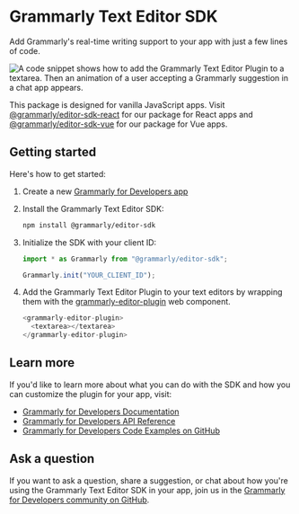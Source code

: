 # Grammarly Text Editor SDK

Add Grammarly's real-time writing support to your app with just a few lines of code.

![A code snippet shows how to add the Grammarly Text Editor Plugin to a textarea. Then an animation of a user accepting a Grammarly suggestion in a chat app appears.](https://github.com/grammarly/grammarly-for-developers/blob/main/docs/sdk_product_animation.gif?raw=true)

This package is designed for vanilla JavaScript apps. Visit [@grammarly/editor-sdk-react](https://www.npmjs.com/package/@grammarly/editor-sdk-react) for our package for React apps and [@grammarly/editor-sdk-vue](https://www.npmjs.com/package/@grammarly/editor-sdk-vue) for our package for Vue apps.

## Getting started

Here's how to get started:

1. Create a new [Grammarly for Developers app](https://developer.grammarly.com/apps?utm_source=npm&utm_medium=developer&utm_campaign=readme-js&utm_term=grammarly-js)
1. Install the Grammarly Text Editor SDK:

   ```bash
   npm install @grammarly/editor-sdk
   ```

1. Initialize the SDK with your client ID:

   ```ts
   import * as Grammarly from "@grammarly/editor-sdk";

   Grammarly.init("YOUR_CLIENT_ID");
   ```

1. Add the Grammarly Text Editor Plugin to your text editors by wrapping them with the [grammarly-editor-plugin](https://developer.grammarly.com/docs/api/editor-sdk/grammarlyeditorpluginelement?utm_source=npm&utm_medium=developer&utm_campaign=readme-js&utm_term=grammarly-js) web component.
   ```ts
   <grammarly-editor-plugin>
     <textarea></textarea>
   </grammarly-editor-plugin>
   ```

## Learn more

If you'd like to learn more about what you can do with the SDK and how you can customize the plugin for your app, visit:

- [Grammarly for Developers Documentation](https://developer.grammarly.com/docs/?utm_source=npm&utm_medium=developer&utm_campaign=readme-js&utm_term=grammarly-js)
- [Grammarly for Developers API Reference](https://developer.grammarly.com/docs/api/editor-sdk/?utm_source=npm&utm_medium=developer&utm_campaign=readme-js&utm_term=grammarly-js)
- [Grammarly for Developers Code Examples on GitHub](https://github.com/grammarly/grammarly-for-developers)

## Ask a question

If you want to ask a question, share a suggestion, or chat about how you're using the Grammarly Text Editor SDK in your app, join us in the [Grammarly for Developers community on GitHub](https://github.com/grammarly/grammarly-for-developers/discussions).
